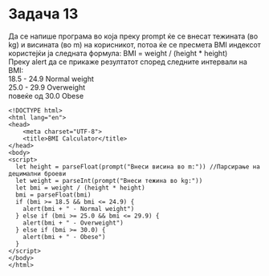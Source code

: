 # Задача 13

Да се напише програма во која преку prompt ќе се внесат тежината (во kg)
и висината (во m) на корисникот, потоа ќе се пресмета BMI индексот користејќи
ја следната формула: BMI = weight / (height * height) \
Преку alert да се прикаже резултатот според следните интервали на BMI: \
18.5 - 24.9 Normal weight \
25.0 - 29.9 Overweight \
повеќе од 30.0 Obese

~~~
<!DOCTYPE html>
<html lang="en">
<head>
    <meta charset="UTF-8">
    <title>BMI Calculator</title>
</head>
<body>
<script>
  let height = parseFloat(prompt("Внеси висина во m:")) //Парсирање на децимални броеви
  let weight = parseInt(prompt("Внеси тежина во kg:"))
  let bmi = weight / (height * height)
  bmi = parseFloat(bmi)
  if (bmi >= 18.5 && bmi <= 24.9) {
    alert(bmi + " - Normal weight")
  } else if (bmi >= 25.0 && bmi <= 29.9) {
    alert(bmi + " - Overweight")
  } else if (bmi >= 30.0) {
    alert(bmi + " - Obese")
  }
</script>
</body>
</html>
~~~